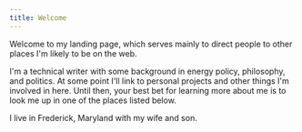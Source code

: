 ```yaml
---
title: Welcome
---
```


Welcome to my landing page, which serves mainly to direct people to other places I'm likely to be on the web.

I'm a technical writer with some background in energy policy, philosophy, and politics. At some point I'll link to personal projects and other things I'm involved in here. Until then, your best bet for learning more about me is to look me up in one of the places listed below.

I live in Frederick, Maryland with my wife and son.
